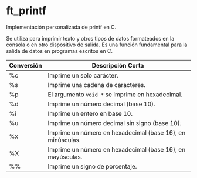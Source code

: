 # ft_printf
Implementación personalizada de printf en C.

Se utiliza para imprimir texto y otros tipos de datos formateados en la consola o en otro dispositivo de salida. Es una función fundamental para la salida de datos en programas escritos en C.

| Conversión | Descripción Corta                                                                              |
|------------|-----------------------------------------------------------------------------------------------|
| %c         | Imprime un solo carácter.                                                                      |
| %s         | Imprime una cadena de caracteres.                                                              |
| %p         | El argumento `void *` se imprime en hexadecimal.                                               |
| %d         | Imprime un número decimal (base 10).                                                           |
| %i         | Imprime un entero en base 10.                                                                  |
| %u         | Imprime un número decimal sin signo (base 10).                                                 |
| %x         | Imprime un número en hexadecimal (base 16), en minúsculas.                                     |
| %X         | Imprime un número en hexadecimal (base 16), en mayúsculas.                                     |
| %%         | Imprime un signo de porcentaje.                                                                |
